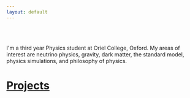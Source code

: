 ```yaml
---
layout: default
---
```

<br>
<br>

I'm a third year Physics student at Oriel College, Oxford. My areas of interest are neutrino physics, gravity, dark matter, the standard model, physics simulations, and philosophy of physics.

# [Projects](./projects.html)

